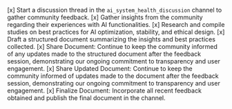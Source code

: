 [x] Start a discussion thread in the `ai_system_health_discussion` channel to gather community feedback.
[x] Gather insights from the community regarding their experiences with AI functionalities.
[x] Research and compile studies on best practices for AI optimization, stability, and ethical design.
[x] Draft a structured document summarizing the insights and best practices collected.
[x] Share Document: Continue to keep the community informed of any updates made to the structured document after the feedback session, demonstrating our ongoing commitment to transparency and user engagement.
[x] Share Updated Document: Continue to keep the community informed of updates made to the document after the feedback session, demonstrating our ongoing commitment to transparency and user engagement.
[x] Finalize Document: Incorporate all recent feedback obtained and publish the final document in the channel.